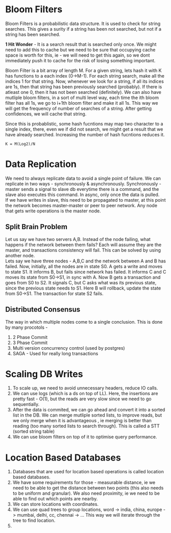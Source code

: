 # Bloom Filters

Bloom Filters is a probabilistic data structure. It is used to check for string searches. This gives a surity if a string has been not searched, but not if a string has been searched.  

**1 Hit Wonder** - It is a search result that is searched only once. We might need to add this to cache but we need to be sure that occupying cache space is worth for this, ie - we will need to get this again, so we dont immediately push it to cache for the risk of losing something important.  

Bloom Filter is a bit array of length M. For a given string, lets hash it with K has functions to a each index (0->M-1). For each string search, make all the indices 1 for that string. Now, whenever we look for a string, if all its indices are 1s, then that string has been previously searched (probably). If there is atleast one 0, then it has not been searched (definitely). We can also have mutliple bloom filters, in a sort of multi level way, each time the ith bloom filter has all 1s, we go to i+1th bloom filter and make it all 1s. This way we will get the frequency of number of searches of a string. After getting confidences, we will cache that string.   

Since this is probablistic, some hash fucntions may map two character to a single index, there, even we if did not search, we might get a result that we have already searched.  Increasing the number of hash fucntions reduces it.
```
K = M(Log2)/N
```

# Data Replication
We need to always replicate data to avoid a single point of failure. We can replicate in two ways - synchronously & asynchronously. Synchronously - master sends a signal to slave db everytime there is a command, and the slave also executes this command. In async, only once the data is pulled.  
If we have writes in slave, this need to be propagated to master, at this point the network becomes master-master or peer to peer network. Any node that gets write operations is the master node. 

## Split Brain Problem
Let us say we have two servers A,B. Instead of the node failing, what happens if the network between them fails? Each will assume they are the master, and transactions consistency will fail. This can be solved by using another node.  
Lets say we have three nodes - A,B,C and the network between A and B has failed. Now, initially, all the nodes are in state S0. A gets a write and moves to state S1. It informs B, but fails since network has failed. It informs C and C moves its state from S0->S1, in sync with A. Now B gets a transaction and goes from S0 to S2. It signals C, but C asks what was its previous state, since the previous state needs to S1. Here B will rollback, update the state from S0->S1. The transaction for state S2 fails.  

## Distributed Consensus
The way in which multiple nodes come to a single conclusion. This is done by many procotols - 
1. 2 Phase Commit
2. 3 Phase Commit
3. Multi version concurrency control (used by postgres)
4. SAGA - Used for really long transactions


# Scaling DB Writes
1. To scale up, we need to avoid unnecessary headers, reduce IO calls.
2. We can use logs (which is a ds on top of LL). Here, the insertions are pretty fast - O(1), but the reads are very slow since we need to go sequentially.
3. After the data is commited, we can go ahead and convert it into a sorted list in the DB. We can merge mutliple sorted lists, to improve reads, but we only merge when it is advantageous , ie merging is better than reading (too many sorted lists to search through). This is called a STT (sorted string table)
4. We can use bloom filters on top of it to optimise query performance. 

# Location Based Databases

1. Databases that are used for location based operations is called location based databases.
2. We have some requirements for those - measurable distance, ie we need to be able to get the distance between two points (this also needs to be uniform and granular). We also need proximity, ie we need to be able to find out which points are nearby.
3. We can store locations with coordinates. 
4. We can use quad trees to group locations, word -> india, china, europe -> mumbai, delhi, cc, chennai -> ... This way we will iterate through the tree to find location.
5. 	

